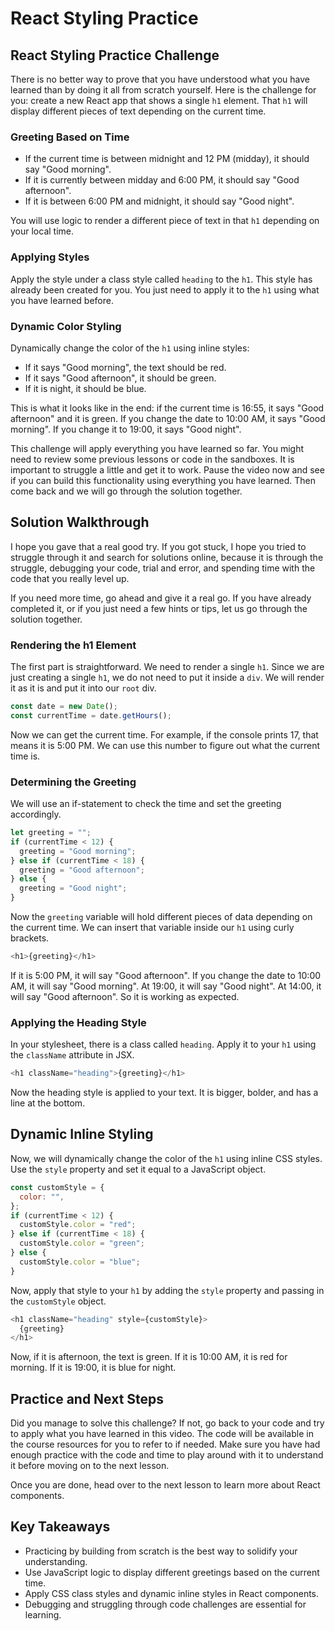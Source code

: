 # React Styling Practice

## React Styling Practice Challenge

There is no better way to prove that you have understood what you have learned than by doing it all from scratch yourself. Here is the challenge for you: create a new React app that shows a single `h1` element. That `h1` will display different pieces of text depending on the current time.

### Greeting Based on Time

- If the current time is between midnight and 12 PM (midday), it should say "Good morning".
- If it is currently between midday and 6:00 PM, it should say "Good afternoon".
- If it is between 6:00 PM and midnight, it should say "Good night".

You will use logic to render a different piece of text in that `h1` depending on your local time.

### Applying Styles

Apply the style under a class style called `heading` to the `h1`. This style has already been created for you. You just need to apply it to the `h1` using what you have learned before.

### Dynamic Color Styling

Dynamically change the color of the `h1` using inline styles:

- If it says "Good morning", the text should be red.
- If it says "Good afternoon", it should be green.
- If it is night, it should be blue.

This is what it looks like in the end: if the current time is 16:55, it says "Good afternoon" and it is green. If you change the date to 10:00 AM, it says "Good morning". If you change it to 19:00, it says "Good night".

This challenge will apply everything you have learned so far. You might need to review some previous lessons or code in the sandboxes. It is important to struggle a little and get it to work. Pause the video now and see if you can build this functionality using everything you have learned. Then come back and we will go through the solution together.

## Solution Walkthrough

I hope you gave that a real good try. If you got stuck, I hope you tried to struggle through it and search for solutions online, because it is through the struggle, debugging your code, trial and error, and spending time with the code that you really level up.

If you need more time, go ahead and give it a real go. If you have already completed it, or if you just need a few hints or tips, let us go through the solution together.

### Rendering the h1 Element

The first part is straightforward. We need to render a single `h1`. Since we are just creating a single `h1`, we do not need to put it inside a `div`. We will render it as it is and put it into our `root` div.

```js
const date = new Date();
const currentTime = date.getHours();
```

Now we can get the current time. For example, if the console prints 17, that means it is 5:00 PM. We can use this number to figure out what the current time is.

### Determining the Greeting

We will use an if-statement to check the time and set the greeting accordingly.

```js
let greeting = "";
if (currentTime < 12) {
  greeting = "Good morning";
} else if (currentTime < 18) {
  greeting = "Good afternoon";
} else {
  greeting = "Good night";
}
```

Now the `greeting` variable will hold different pieces of data depending on the current time. We can insert that variable inside our `h1` using curly brackets.

```js
<h1>{greeting}</h1>
```

If it is 5:00 PM, it will say "Good afternoon". If you change the date to 10:00 AM, it will say "Good morning". At 19:00, it will say "Good night". At 14:00, it will say "Good afternoon". So it is working as expected.

### Applying the Heading Style

In your stylesheet, there is a class called `heading`. Apply it to your `h1` using the `className` attribute in JSX.

```js
<h1 className="heading">{greeting}</h1>
```

Now the heading style is applied to your text. It is bigger, bolder, and has a line at the bottom.

## Dynamic Inline Styling

Now, we will dynamically change the color of the `h1` using inline CSS styles. Use the `style` property and set it equal to a JavaScript object.

```js
const customStyle = {
  color: "",
};
if (currentTime < 12) {
  customStyle.color = "red";
} else if (currentTime < 18) {
  customStyle.color = "green";
} else {
  customStyle.color = "blue";
}
```

Now, apply that style to your `h1` by adding the `style` property and passing in the `customStyle` object.

```js
<h1 className="heading" style={customStyle}>
  {greeting}
</h1>
```

Now, if it is afternoon, the text is green. If it is 10:00 AM, it is red for morning. If it is 19:00, it is blue for night.

## Practice and Next Steps

Did you manage to solve this challenge? If not, go back to your code and try to apply what you have learned in this video. The code will be available in the course resources for you to refer to if needed. Make sure you have had enough practice with the code and time to play around with it to understand it before moving on to the next lesson.

Once you are done, head over to the next lesson to learn more about React components.

## Key Takeaways

- Practicing by building from scratch is the best way to solidify your understanding.
- Use JavaScript logic to display different greetings based on the current time.
- Apply CSS class styles and dynamic inline styles in React components.
- Debugging and struggling through code challenges are essential for learning.
